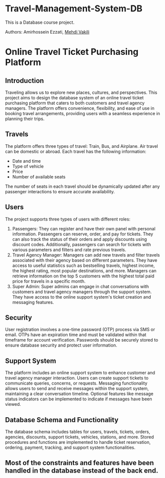 # Travel-Management-System-DB
This is a Database course project.

Authors: Amirhossein Ezzati, [Mehdi Vakili](@mehdivakili)

# Online Travel Ticket Purchasing Platform

## Introduction
Traveling allows us to explore new places, cultures, and perspectives. This project aims to design the database system of an online travel ticket purchasing platform that caters to both customers and travel agency managers. The platform offers convenience, flexibility, and ease of use in booking travel arrangements, providing users with a seamless experience in planning their trips.

## Travels
The platform offers three types of travel: Train, Bus, and Airplane. Air travel can be domestic or abroad. Each travel has the following information:
- Date and time
- Type of vehicle
- Price
- Number of available seats

The number of seats in each travel should be dynamically updated after any passenger interactions to ensure accurate availability.

## Users
The project supports three types of users with different roles:
1. Passengers: They can register and have their own panel with personal information. Passengers can reserve, order, and pay for tickets. They can also track the status of their orders and apply discounts using discount codes. Additionally, passengers can search for tickets with various parameters and filters and rate previous travels.
2. Travel Agency Manager: Managers can add new travels and filter travels associated with their agency based on different parameters. They have access to useful statistics such as bestselling travels, highest income, the highest rating, most popular destinations, and more. Managers can retrieve information on the top 5 customers with the highest total paid price for travels in a specific month.
3. Super Admin: Super admins can engage in chat conversations with customers and travel agency managers through the support system. They have access to the online support system's ticket creation and messaging features.

## Security
User registration involves a one-time password (OTP) process via SMS or email. OTPs have an expiration time and must be validated within that timeframe for account verification. Passwords should be securely stored to ensure database security and protect user information.

## Support System
The platform includes an online support system to enhance customer and travel agency manager interaction. Users can create support tickets to communicate queries, concerns, or requests. Messaging functionality allows users to send and receive messages within the support system, maintaining a clear conversation timeline. Optional features like message status indicators can be implemented to indicate if messages have been viewed.

## Database Schema and Functionality
The database schema includes tables for users, travels, tickets, orders, agencies, discounts, support tickets, vehicles, stations, and more. Stored procedures and functions are implemented to handle ticket reservation, ordering, payment, tracking, and support system functionalities.

## Most of the constraints and features have been handled in the database instead of the back end.
